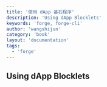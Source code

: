 ```yaml
---
title: '使用 dApp 基石程序'
description: 'Using dApp Blocklets'
keywords: 'forge, forge-cli'
author: 'wangshijun'
category: 'book'
layout: 'documentation'
tags:
  - 'forge'
---
```


## Using dApp Blocklets
